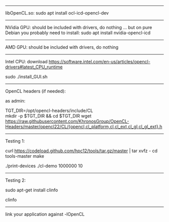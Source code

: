 ***********************

libOpenCL.so:
sudo apt install ocl-icd-opencl-dev

***********************

NVidia GPU:
should be included with drivers, do nothing ... but on pure Debian you probably need to install:
sudo apt install nvidia-opencl-icd

***********************

AMD GPU: 
should be included with drivers, do nothing

***********************

Intel CPU:
download https://software.intel.com/en-us/articles/opencl-drivers#latest_CPU_runtime

sudo ./install_GUI.sh

***********************

OpenCL headers (if needed):

as admin:

TGT_DIR=/opt/opencl-headers/include/CL  
mkdir -p $TGT_DIR && cd $TGT_DIR
wget https://raw.githubusercontent.com/KhronosGroup/OpenCL-Headers/master/opencl22/CL/{opencl,cl_platform,cl,cl_ext,cl_gl,cl_gl_ext}.h

***********************

Testing 1:

curl https://codeload.github.com/hpc12/tools/tar.gz/master | tar xvfz -
cd tools-master
make

./print-devices
./cl-demo 1000000 10

***********************

Testing 2:

sudo apt-get install clinfo

clinfo

***********************

link your application against -lOpenCL



